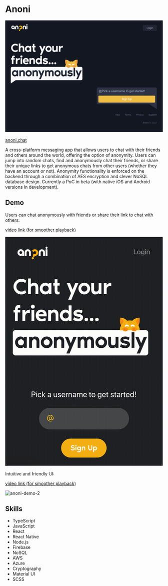 # Anoni

![anoni-screenshot](/assets/anoni-ss.png)

[anoni.chat](https://anoni.chat)

A cross-platform messaging app that allows users to chat with their friends and others around the world, offering the option of anonymity. Users can jump into random chats, find and anonymously chat their friends, or share their unique links to get anonymous chats from other users (whether they have an account or not). Anonymity functionality is enforced on the backend through a combination of AES encryption and clever NoSQL database design. Currently a PoC in beta (with native iOS and Android versions in development).

## Demo

Users can chat anonymously with friends or share their link to chat with others:

[video link (for smoother playback)](https://yulian.codes/resources/anoni-demo-1.mp4)

![anoni-demo-1](/assets/anoni-demo-1.gif)

Intuitive and friendly UI:

[video link (for smoother playback)](https://yulian.codes/resources/anoni-demo-2.mp4)

![anoni-demo-2](/assets/anoni-demo-2.gif)

## Skills

- TypeScript
- JavaScript
- React
- React Native
- Node.js
- Firebase
- NoSQL
- AWS
- Azure
- Cryptography
- Material UI
- SCSS
